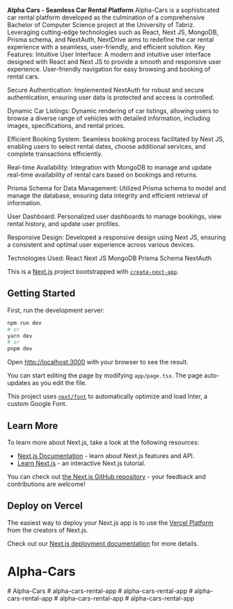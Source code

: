 **Alpha Cars - Seamless Car Rental Platform**
Alpha-Cars is a sophisticated car rental platform developed as the culmination of a comprehensive Bachelor of Computer Science project at the University of Tabriz. Leveraging cutting-edge technologies such as React, Next JS, MongoDB, Prisma schema, and NextAuth, NextDrive aims to redefine the car rental experience with a seamless, user-friendly, and efficient solution.
Key Features:
Intuitive User Interface:
A modern and intuitive user interface designed with React and Next JS to provide a smooth and responsive user experience.
User-friendly navigation for easy browsing and booking of rental cars.

Secure Authentication:
Implemented NextAuth for robust and secure authentication, ensuring user data is protected and access is controlled.

Dynamic Car Listings:
Dynamic rendering of car listings, allowing users to browse a diverse range of vehicles with detailed information, including images, specifications, and rental prices.

Efficient Booking System:
Seamless booking process facilitated by Next JS, enabling users to select rental dates, choose additional services, and complete transactions efficiently.

Real-time Availability:
Integration with MongoDB to manage and update real-time availability of rental cars based on bookings and returns.

Prisma Schema for Data Management:
Utilized Prisma schema to model and manage the database, ensuring data integrity and efficient retrieval of information.

User Dashboard:
Personalized user dashboards to manage bookings, view rental history, and update user profiles.

Responsive Design:
Developed a responsive design using Next JS, ensuring a consistent and optimal user experience across various devices.

Technologies Used:
React
Next JS
MongoDB
Prisma Schema
NextAuth







This is a [Next.js](https://nextjs.org/) project bootstrapped with [`create-next-app`](https://github.com/vercel/next.js/tree/canary/packages/create-next-app).

## Getting Started

First, run the development server:

```bash
npm run dev
# or
yarn dev
# or
pnpm dev
```

Open [http://localhost:3000](http://localhost:3000) with your browser to see the result.

You can start editing the page by modifying `app/page.tsx`. The page auto-updates as you edit the file.

This project uses [`next/font`](https://nextjs.org/docs/basic-features/font-optimization) to automatically optimize and load Inter, a custom Google Font.

## Learn More

To learn more about Next.js, take a look at the following resources:

- [Next.js Documentation](https://nextjs.org/docs) - learn about Next.js features and API.
- [Learn Next.js](https://nextjs.org/learn) - an interactive Next.js tutorial.

You can check out [the Next.js GitHub repository](https://github.com/vercel/next.js/) - your feedback and contributions are welcome!

## Deploy on Vercel

The easiest way to deploy your Next.js app is to use the [Vercel Platform](https://vercel.com/new?utm_medium=default-template&filter=next.js&utm_source=create-next-app&utm_campaign=create-next-app-readme) from the creators of Next.js.

Check out our [Next.js deployment documentation](https://nextjs.org/docs/deployment) for more details.
# Alpha-Cars
#   A l p h a - C a r s 
 
 #   a l p h a - c a r s - r e n t a l - a p p 
 
 #   a l p h a - c a r s - r e n t a l - a p p 
 
 #   a l p h a - c a r s - r e n t a l - a p p 
 
 #   a l p h a - c a r s - r e n t a l - a p p 
 
 #   a l p h a - c a r s - r e n t a l - a p p 
 
 
